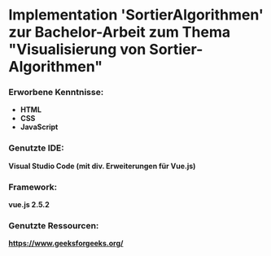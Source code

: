 # Implementation 'SortierAlgorithmen' zur Bachelor-Arbeit zum Thema "Visualisierung von Sortier-Algorithmen"

### **Erworbene Kenntnisse:**

-   **HTML**
-   **CSS**
-   **JavaScript**

### **Genutzte IDE:**

**Visual Studio Code
(mit div. Erweiterungen für Vue.js)**

### **Framework:**

**vue.js 2.5.2**

### **Genutzte Ressourcen:**

**https://www.geeksforgeeks.org/**
